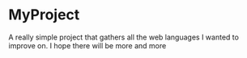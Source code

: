 # MyProject
A really simple project that gathers all the web languages I wanted to improve on.
I hope there will be more and more
